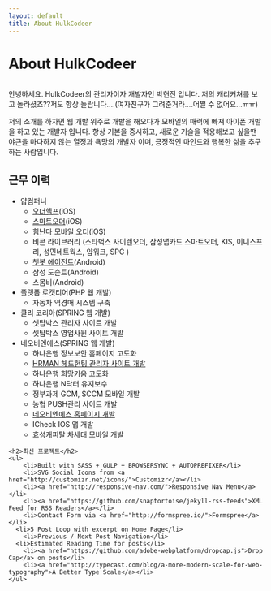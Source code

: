 ```yaml
---
layout: default
title: About HulkCodeer
---
```


<div class="post">
	<h1 class="pageTitle">About HulkCodeer</h1>
	<img src="{{ '/assets/img/hyunjin.jpeg' | prepend: site.baseurl }}" alt="">
	<p class="intro">
		안녕하세요. HulkCodeer의 관리자이자 개발자인 박현진 입니다. 저의 캐리커쳐를 보고 놀라셨죠??저도 항상 놀랍니다....(여자친구가 그려준거라....어쩔 수 없어요...ㅠㅠ)</p>
	<p> 저의 소개를 하자면 웹 개발 위주로 개발을 해오다가 모바일의 매력에 빠져 아이폰 개발을 하고 있는 개발자 입니다.
항상 기본을 중시하고, 새로운 기술을 적용해보고 싶을땐 야근을 마다하지 않는 열정과 욕망의 개발자 이며, 긍정적인 마인드와 행복한 삶을 추구하는 사람입니다.
	</p>
	<h2>근무 이력</h2>
	<ul>
		<li>얍컴퍼니
			<ul>
				<li><a href="https://apps.apple.com/kr/app/id1235994307?l=en">오더헬프</a>(iOS)</li>
				<li><a href="https://apps.apple.com/kr/app/smart-order/id1281381433">스마트오더</a>(iOS)</li>
				<li><a href="https://apps.apple.com/kr/app/himnanda-order-힘난다-모바일-오더/id1455181156">힘난다 모바일 오더</a>(iOS)</li>
				<li>비콘 라이브러리 (스타벅스 사이렌오더, 삼성앱카드 스마트오더, KIS, 이니스프리, 성민네트웍스, 얍워크, SPC )</li>	
				<li><a href="https://play.google.com/store/apps/details?id=com.yap.chatbot.agent&hl=gsw">챗봇 에이전트</a>(Android)</li>
				<li>삼성 도슨트(Android)</li>
				<li>스몸비(Android)</li>
			</ul>
		</li>
  		<li>플랫폼 로캣티어(PHP 웹 개발)
			<ul>
				<li>자동차 역경매 시스템 구축</li>
			</ul>
		</li>
  		<li>쿨리 코리아(SPRING 웹 개발)
			<ul>
				<li>셋탑박스 관리자 사이트 개발</li>
				<li>셋탑박스 영업사원 사이트 개발</li>
			</ul>
		</li>
  		<li>네오비엔에스(SPRING 웹 개발)
			<ul>
				<li>하나은행 정보보안 홈페이지 고도화</li>
				<li><a href="https://www.hrman.co.kr/ko/main.do">HRMAN 헤드헌팅 관리자 사이트 개발</a></li>
				<li>하나은행 희망키움 고도화</li>
				<li>하나은행 N닥터 유지보수</li>
				<li>정부과제 GCM, SCCM 모바일 개발</li>
				<li>농협 PUSH관리 사이트 개발</li>
				<li><a href="http://www.neobns.com/jsp/partner.jsp">네오비엔에스 홈페이지 개발</a></li>
				<li>ICheck IOS 앱 개발</li>
				<li>효성캐피탈 차세대 모바일 개발</li>
			</ul>
		</li>
  	</ul>
	
	<h2>최신 프로젝트</h2>
	<ul>
		<li>Built with SASS + GULP + BROWSERSYNC + AUTOPREFIXER</li>
  		<li>SVG Social Icons from <a href="http://customizr.net/icons/">Customizr</a></li>
  		<li><a href="http://responsive-nav.com/">Responsive Nav Menu</a></li>
  		<li><a href="https://github.com/snaptortoise/jekyll-rss-feeds">XML Feed for RSS Readers</a></li>
  		<li>Contact Form via <a href="http://formspree.io/">Formspree</a></li>
      <li>5 Post Loop with excerpt on Home Page</li>
  		<li>Previous / Next Post Navigation</li>
      <li>Estimated Reading Time for posts</li>
  		<li><a href="https://github.com/adobe-webplatform/dropcap.js">Drop Cap</a> on posts</li>
  		<li><a href="http://typecast.com/blog/a-more-modern-scale-for-web-typography">A Better Type Scale</a></li>
  	</ul>
</div>
